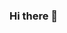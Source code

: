 ### Hi there 👋

<!--
**MeryDeFreitas/MeryDeFreitas** is a ✨ _special_ ✨ repository because its `README.md` (this file) appears on your GitHub profile.

Here are some ideas to get you started:

- 🔭 I’m currently working on AES
- 🌱 I’m currently learning to become a frontend!
- 📫 How to reach me: merydfds@gmail.com
